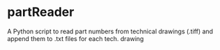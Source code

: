# partReader
A Python script to read part numbers from technical drawings (.tiff) and append them to .txt files for each tech. drawing
